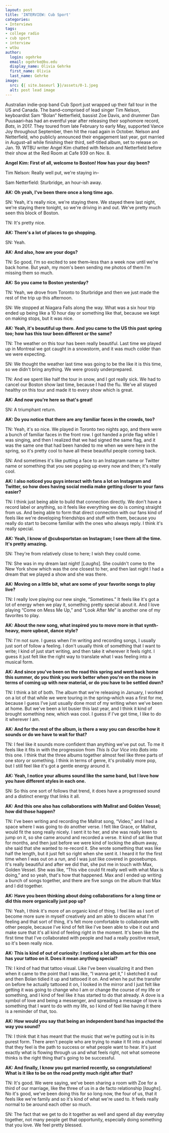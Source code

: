 ```yaml
---
layout: post
title: 'INTERVIEW: Cub Sport'
categories:
- Interviews
tags:
- college radio
- cub sport
- interview
- wtbu
author:
  login: ogehrke
  email: ogehrke@bu.edu
  display_name: Olivia Gehrke
  first_name: Olivia
  last_name: Gehrke
image:
  src: {{ site.baseurl }}/assets/0-1.jpeg
  alt: post lead image
---
```


Australian indie-pop band Cub Sport just wrapped up their fall tour in the US and Canada. The band–comprised of lead singer Tim Nelson, keyboardist Sam “Bolan” Netterfield, bassist Zoe Davis, and drummer Dan Puusaari–has had an eventful year after releasing their sophomore record, _Bats_, in 2017. They toured from late February to early May, supported Vance Joy throughout September, then hit the road again in October. Nelson and Netterfield, who publicly announced their engagement last year, got married in August–all while finishing their third, self-titled album, set to release on Jan. 19. WTBU writer Angel Kim chatted with Nelson and Netterfield before their show at the Red Room at Cafe 939 on Nov. 8.

**Angel Kim: First of all, welcome to Boston! How has your day been?**

Tim Nelson: Really well put, we're staying in–

Sam Netterfield: Sturbridge, an hour-ish away.

**AK: Oh yeah, I've been there once a long time ago.**

SN: Yeah, it's really nice, we're staying there. We stayed there last night, we're staying there tonight, so we're driving in and out. We've pretty much seen this block of Boston.

TN: It's pretty nice.

**AK: There's a lot of places to go shopping.**

SN: Yeah.

**AK: And also, how are your dogs?**

TN: So good, I’m so excited to see them–less than a week now until we're back home. But yeah, my mom's been sending me photos of them I’m missing them so much.

**AK: So you came to Boston yesterday?**

TN: Yeah, we drove from Toronto to Sturbridge and then we just made the rest of the trip up this afternoon.

SN: We stopped at Niagara Falls along the way. What was a six hour trip ended up being like a 10 hour day or something like that, because we kept on making stops, but it was nice.

**AK: Yeah, it's beautiful up there. And you came to the US this past spring too; how has this tour been different or the same?**

TN: The weather on this tour has been really beautiful. Last time we played up in Montreal we got caught in a snowstorm, and it was much colder than we were expecting.

SN: We thought the weather last time was going to be the like it is this time, so we didn't bring anything. We were grossly underprepared. 

TN: And we spent like half the tour in snow, and I got really sick. We had to cancel our Boston show last time, because I had the flu. We've all stayed healthy on this tour and made it to every show which is great.

**AK: And now you're here so that's great!**

SN: A triumphant return.

**AK: Do you notice that there are any familiar faces in the crowds, too?**

TN: Yeah, it's so nice. We played in Toronto two nights ago, and there were a bunch of familiar faces in the front row. I got handed a pride flag while I was singing, and then I realized that we had signed the same flag, and it was the same one that had been handed to me when we were here in the spring, so it's pretty cool to have all these beautiful people coming back.

SN: And sometimes it's like putting a face to an Instagram name or Twitter name or something that you see popping up every now and then; it's really cool.

**AK: I also noticed you guys interact with fans a lot on Instagram and Twitter, so how does having social media make getting closer to your fans easier?**

TN: I think just being able to build that connection directly. We don't have a record label or anything, so it feels like everything we do is coming straight from us. And being able to form that direct connection with our fans kind of feels like we're developing friendships and stuff with them, because you really do start to become familiar with the ones who always reply. I think it's really special.

**AK: Yeah, I know of @cubsportstan on Instagram; I see them all the time. It's pretty amazing.**

SN: They're from relatively close to here; I wish they could come.

TN: She was in my dream last night! \[_Laughs_\]. She couldn't come to the New York show which was the one closest to her, and then last night I had a dream that we played a show and she was there.

**AK: Moving on a little bit, what are some of your favorite songs to play live?**

TN: I really love playing our new single, “Sometimes.” It feels like it's got a lot of energy when we play it, something pretty special about it. And I love playing “Come on Mess Me Up,” and “Look After Me” is another one of my favorites to play.

**AK: About the new song, what inspired you to move more in that synth-heavy, more upbeat, dance style?**

TN: I'm not sure. I guess when I'm writing and recording songs, I usually just sort of follow a feeling. I don't usually think of something that I want to write; I kind of just start writing, and then take it wherever it feels right. I guess it just felt like the right way to translate what I was feeling into a musical form.

**AK: And since you've been on the road this spring and went back home this summer, do you think you work better when you're on the move in terms of coming up with new material, or do you have to be settled down?**

TN: I think a bit of both. The album that we're releasing in January, I worked on a lot of that while we were touring in the spring–which was a first for me, because I guess I’ve just usually done most of my writing when we've been at home. But we've been a lot busier this last year, and I think it kind of brought something new, which was cool. I guess if I’ve got time, I like to do it wherever I am.

**AK: And for the rest of the album, is there a way you can describe how it sounds or do we have to wait for that?**

TN: I feel like it sounds more confident than anything we've put out. To me it feels like it fits in with the progression from _This Is Our Vice_ into _Bats_ into this one. I think that the three albums together almost feel like three parts of one story or something. I think in terms of genre, it's probably more pop, but I still feel like it's got a gentle energy around it.

**AK: Yeah, I notice your albums sound like the same band, but I love how you have different styles in each one.**

SN: So this one sort of follows that trend, it does have a progressed sound and a distinct energy that links it all.

**AK: And this one also has collaborations with Mallrat and Golden Vessel; how did those happen?**

TN: I’ve been writing and recording the Mallrat song, “Video,” and I had a space where I was going to do another verse. I felt like Grace, or Mallrat, would fit the song really nicely. I sent it to her, and she was really keen to jump on it, so she came around and recorded a verse. It kind of sat like that for months, and then just before we were kind of locking the album away, she said that she wanted to re-record it. She wrote something that was like half the length, but it just felt so right when she sent it. I heard it for the first time when I was out on a run, and I was just like covered in goosebumps. It's really beautiful and after we did that, she put me in touch with Max, Golden Vessel. She was like, “This vibe could fit really well with what Max is doing,” and so yeah, that's how that happened. Max and I ended up writing a bunch of songs together, and there are five songs on the album that Max and I did together.

**AK: Have you been thinking about doing collaborations for a long time or did this more organically just pop up?**

TN: Yeah, I think it's more of an organic kind of thing. I feel like as I sort of become more sure in myself creatively and am able to discern what I'm feeling and that sort of thing, it's felt more comfortable to collaborate with other people, because I’ve kind of felt like I’ve been able to vibe it out and make sure that it's all kind of feeling right in the moment. It's been like the first time that I’ve collaborated with people and had a really positive result, so it's been really nice.

**AK: This is kind of out of curiosity: I noticed a lot album art for this one has your tattoo on it. Does it mean anything special?**

TN: I kind of had that tattoo visual. Like I’ve been visualizing it and then when it came to the point that I was like, “I wanna get it,” I sketched it out and then Bolan tidied it up and tattooed it on. And when he put the transfer on before he actually tattooed it on, I looked in the mirror and I just felt like getting it was going to change who I am or change the course of my life or something, and I kind of feel like it has started to do that already. A dove is a symbol of love and being a messenger, and spreading a message of love is something that I want to do with my life, so I kind of feel like having it there is a reminder of that, too.

**AK: How would you say that being an independent band has impacted the way you sound?**

TN: I think that it has meant that the music that we're putting out is in its purest form. There aren't people who are trying to make it fit into a channel that they feel is the path to success or what people want to hear. It's just exactly what is flowing through us and what feels right, not what someone thinks is the right thing that's going to be successful.

**AK: And finally, I know you got married recently, so congratulations! What is it like to be on the road pretty much right after that?**

TN: It's good. We were saying, we've been sharing a room with Zoe for a third of our marriage, like the three of us in a de facto relationship \[_laughs_\]. No it's good, we've been doing this for so long now, the four of us, that it feels like we're family and so it's kind of what we're used to. It feels really normal to be around each other so much.

SN: The fact that we get to do it together as well and spend all day everyday together, not many people get that opportunity, especially doing something that you love. We feel pretty blessed.